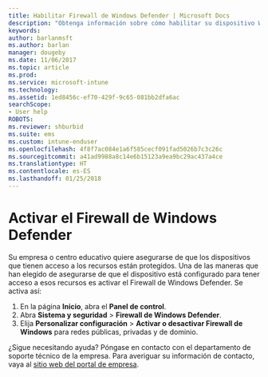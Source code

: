 ```yaml
---
title: Habilitar Firewall de Windows Defender | Microsoft Docs
description: "Obtenga información sobre cómo habilitar su dispositivo Windows 10 para tener acceso a los recursos de la empresa activando el firewall."
keywords: 
author: barlanmsft
ms.author: barlan
manager: dougeby
ms.date: 11/06/2017
ms.topic: article
ms.prod: 
ms.service: microsoft-intune
ms.technology: 
ms.assetid: 1ed8456c-ef70-429f-9c65-081bb2dfa6ac
searchScope:
- User help
ROBOTS: 
ms.reviewer: shburbid
ms.suite: ems
ms.custom: intune-enduser
ms.openlocfilehash: 4f8f7ac084e1a6f585cecf091fad5026b7c3c26c
ms.sourcegitcommit: a41ad9988a8c14e6b15123a9ea9bc29ac437a4ce
ms.translationtype: HT
ms.contentlocale: es-ES
ms.lasthandoff: 01/25/2018
---
```

# <a name="turn-on-your-windows-defender-firewall"></a>Activar el Firewall de Windows Defender

Su empresa o centro educativo quiere asegurarse de que los dispositivos que tienen acceso a los recursos están protegidos. Una de las maneras que han elegido de asegurarse de que el dispositivo está configurado para tener acceso a esos recursos es activar el Firewall de Windows Defender. Se activa así:

1. En la página **Inicio**, abra el **Panel de control**.
2. Abra **Sistema y seguridad** > **Firewall de Windows Defender**.
3. Elija **Personalizar configuración** > **Activar o desactivar Firewall de Windows** para redes públicas, privadas y de dominio.

¿Sigue necesitando ayuda? Póngase en contacto con el departamento de soporte técnico de la empresa. Para averiguar su información de contacto, vaya al [sitio web del portal de empresa](https://portal.manage.microsoft.com#HelpDeskDialog).
